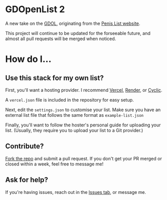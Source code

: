 # GDOpenList 2
A new take on the [GDOL](https://github.com/ElectroFlameOfficial/GDOpenList/), originating from the [Penis List website](https://penis.kontroll.dev/).

This project will continue to be updated for the forseeable future, and almost all pull requests will be merged when noticed.

# How do I...

## Use this stack for my own list?
First, you'll want a hosting provider. I recommend [Vercel](https://vercel.com/), [Render](https://render.com/), or [Cyclic](https://app.cyclic.sh/).

A `vercel.json` file is included in the repository for easy setup.

Next, edit the `settings.json` to customise your list. Make sure you have an external list file that follows the same format as `example-list.json`

Finally, you'll want to follow the hoster's personal guide for uploading your list. (Usually, they require you to upload your list to a Git provider.)

## Contribute?
[Fork the repo](https://github.com/KontrollFreek/GDOpenList-2/fork) and submit a pull request. If you don't get your PR merged or closed within a week, feel free to message me!

## Ask for help?
If you're having issues, reach out in the [Issues tab](https://github.com/KontrollFreek/GDOpenList-2/issues), or message me.
